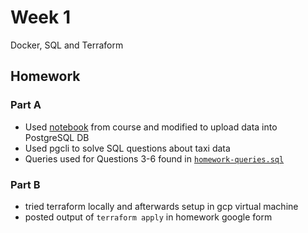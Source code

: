 # Week 1 
Docker, SQL and Terraform

## Homework
### Part A
- Used [notebook](./upload-data.ipynb) from course and modified to upload data into PostgreSQL DB
- Used pgcli to solve SQL questions about taxi data
- Queries used for Questions 3-6 found in [`homework-queries.sql`](./homework-queries.sql)
### Part B
- tried terraform locally and afterwards setup in gcp virtual machine
- posted output of `terraform apply` in homework google form
